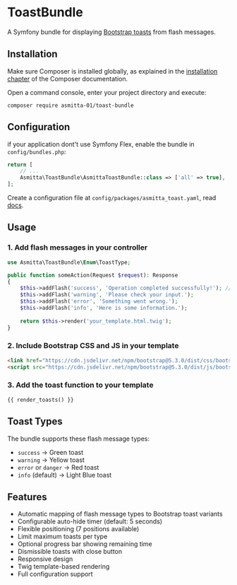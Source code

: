# ToastBundle

A Symfony bundle for displaying [Bootstrap toasts](https://getbootstrap.com/docs/5.3/components/toasts/) from flash messages.

## Installation

Make sure Composer is installed globally, as explained in the
[installation chapter](https://getcomposer.org/doc/00-intro.md)
of the Composer documentation.

Open a command console, enter your project directory and execute:

```console
composer require asmitta-01/toast-bundle
```

## Configuration

if your application dont't use Symfony Flex, enable the bundle in `config/bundles.php`:

```php
return [
    // ...
    Asmitta\ToastBundle\AsmittaToastBundle::class => ['all' => true],
];
```

Create a configuration file at `config/packages/asmitta_toast.yaml`, read [docs](./docs/config.md).

## Usage

### 1. Add flash messages in your controller

```php
use Asmitta\ToastBundle\Enum\ToastType;

public function someAction(Request $request): Response
{
    $this->addFlash('success', 'Operation completed successfully!'); // 'success' or ToastType::SUCCESS->value
    $this->addFlash('warning', 'Please check your input.');
    $this->addFlash('error', 'Something went wrong.');
    $this->addFlash('info', 'Here is some information.');
    
    return $this->render('your_template.html.twig');
}
```

### 2. Include Bootstrap CSS and JS in your template

```html
<link href="https://cdn.jsdelivr.net/npm/bootstrap@5.3.0/dist/css/bootstrap.min.css" rel="stylesheet">
<script src="https://cdn.jsdelivr.net/npm/bootstrap@5.3.0/dist/js/bootstrap.bundle.min.js"></script>
```

### 3. Add the toast function to your template

```twig
{{ render_toasts() }}
```

## Toast Types

The bundle supports these flash message types:

- `success` → Green toast
- `warning` → Yellow toast  
- `error` or `danger` → Red toast
- `info` (default) → Light Blue toast

## Features

- Automatic mapping of flash message types to Bootstrap toast variants
- Configurable auto-hide timer (default: 5 seconds)
- Flexible positioning (7 positions available)
- Limit maximum toasts per type
- Optional progress bar showing remaining time
- Dismissible toasts with close button
- Responsive design
- Twig template-based rendering
- Full configuration support
